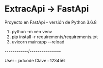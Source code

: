 # ExtracApi -> FastApi
Proyecto en FastApi - versión de Python 3.6.8



1) python -m ven venv
2) pip install -r requirements/requirements.txt
3) uvicorn main:app --reload


------------/----------------

User : jadcode
Clave : 123456
